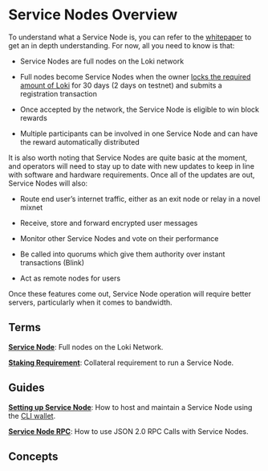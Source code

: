 
# Service Nodes Overview

To understand what a Service Node is, you can refer to the [whitepaper](https://loki.network/whitepaper) to get an in depth understanding. For now, all you need to know is that:

-   Service Nodes are full nodes on the Loki network
    
-   Full nodes become Service Nodes when the owner [locks the required amount of Loki](StakingRequirement.md) for 30 days (2 days on testnet) and submits a registration transaction
    
-   Once accepted by the network, the Service Node is eligible to win block rewards
    
-   Multiple participants can be involved in one Service Node and can have the reward automatically distributed

It is also worth noting that Service Nodes are quite basic at the moment, and operators will need to stay up to date with new updates to keep in line with software and hardware requirements. Once all of the updates are out, Service Nodes will also:

-   Route end user’s internet traffic, either as an exit node or relay in a novel mixnet
    
-   Receive, store and forward encrypted user messages
    
-   Monitor other Service Nodes and vote on their performance
    
-   Be called into quorums which give them authority over instant transactions (Blink)
    
-   Act as remote nodes for users

Once these features come out, Service Node operation will require better servers, particularly when it comes to bandwidth.

## Terms

**[Service Node](../ServiceNodes/SNOverview.md)**: Full nodes on the Loki Network.

**[Staking Requirement](../ServiceNodes/StakingRequirement.md)**: Collateral requirement to run a Service Node.

## Guides

**[Setting up Service Node](../Wallets/CliWallet/SNFullGuide.md)**: How to host and maintain a Service Node using the [CLI wallet](../Wallets/CliWallet/CLIOverview.md).

**[Service Node RPC](../Wallets/RPCGuides/SNRPCGuide.md)**: How to use JSON 2.0 RPC Calls with Service Nodes.

## Concepts

